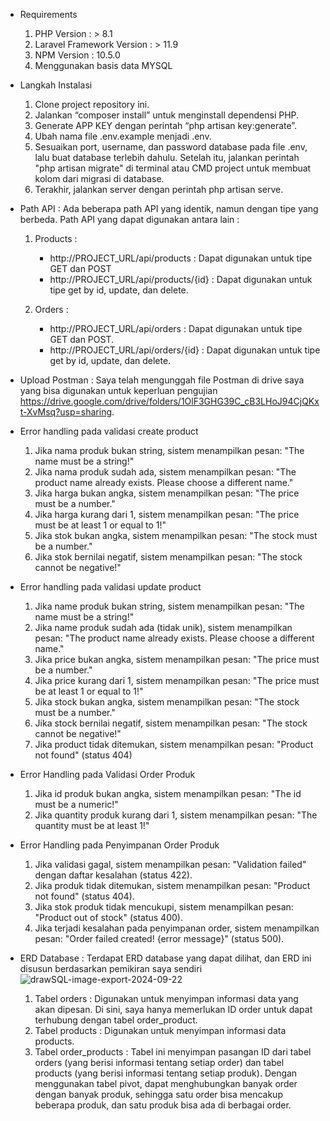- Requirements
  1. PHP Version : > 8.1
  2. Laravel Framework Version : > 11.9
  3. NPM Version : 10.5.0
  4. Menggunakan basis data MYSQL

- Langkah Instalasi
  1. Clone project repository ini.
  2. Jalankan “composer install” untuk menginstall dependensi PHP.
  3. Generate APP KEY dengan perintah “php artisan key:generate”.
  4. Ubah nama file .env.example menjadi .env.
  5. Sesuaikan port, username, dan password database pada file .env, lalu buat database terlebih dahulu. Setelah itu, jalankan perintah "php artisan migrate" di terminal atau CMD project
     untuk membuat kolom dari migrasi di database.
  6. Terakhir, jalankan server dengan perintah php artisan serve.

- Path API : Ada beberapa path API yang identik, namun dengan tipe yang berbeda. Path API yang dapat digunakan antara lain    :
  1. Products :
     - http://PROJECT_URL/api/products : Dapat digunakan untuk tipe GET dan POST
     - http://PROJECT_URL/api/products/{id} : Dapat digunakan untuk tipe get by id, update, dan delete.
       
  3. Orders :
     - http://PROJECT_URL/api/orders : Dapat digunakan untuk tipe GET dan POST.
     - http://PROJECT_URL/api/orders/{id} : Dapat digunakan untuk tipe get by id, update, dan delete.
  
- Upload Postman : Saya telah mengunggah file Postman di drive saya yang bisa digunakan untuk keperluan pengujian https://drive.google.com/drive/folders/1OlF3GHG39C_cB3LHoJ94CjQKxt-XvMsq?usp=sharing.

- Error handling pada validasi create product
  1. Jika nama produk bukan string, sistem menampilkan pesan: "The name must be a string!"
  2. Jika nama produk sudah ada, sistem menampilkan pesan: "The product name already exists. Please choose a different name."
  3. Jika harga bukan angka, sistem menampilkan pesan: "The price must be a number."
  4. Jika harga kurang dari 1, sistem menampilkan pesan: "The price must be at least 1 or equal to 1!"
  5. Jika stok bukan angka, sistem menampilkan pesan: "The stock must be a number."
  6. Jika stok bernilai negatif, sistem menampilkan pesan: "The stock cannot be negative!"
     
- Error handling pada validasi update product
  1. Jika name produk bukan string, sistem menampilkan pesan: "The name must be a string!"
  2. Jika name produk sudah ada (tidak unik), sistem menampilkan pesan: "The product name already exists. Please choose a different name."
  3. Jika price bukan angka, sistem menampilkan pesan: "The price must be a number."
  4. Jika price kurang dari 1, sistem menampilkan pesan: "The price must be at least 1 or equal to 1!"
  5. Jika stock bukan angka, sistem menampilkan pesan: "The stock must be a number."
  6. Jika stock bernilai negatif, sistem menampilkan pesan: "The stock cannot be negative!"
  7. Jika product tidak ditemukan, sistem menampilkan pesan: "Product not found" (status 404)
     
- Error Handling pada Validasi Order Produk
  1. Jika id produk bukan angka, sistem menampilkan pesan: "The id must be a numeric!"
  2. Jika quantity produk kurang dari 1, sistem menampilkan pesan: "The quantity must be at least 1!"
     
- Error Handling pada Penyimpanan Order Produk
  1. Jika validasi gagal, sistem menampilkan pesan: "Validation failed" dengan daftar kesalahan (status 422).
  2. Jika produk tidak ditemukan, sistem menampilkan pesan: "Product not found" (status 404).
  3. Jika stok produk tidak mencukupi, sistem menampilkan pesan: "Product out of stock" (status 400).
  4. Jika terjadi kesalahan pada penyimpanan order, sistem menampilkan pesan: "Order failed created! {error message}" (status 500).
       
- ERD Database : Terdapat ERD database yang dapat dilihat, dan ERD ini disusun berdasarkan pemikiran saya sendiri
  ![drawSQL-image-export-2024-09-22](https://github.com/user-attachments/assets/aad0aa7f-e8f0-42f8-bc42-5bb954b591fc)

  1. Tabel orders : Digunakan untuk menyimpan informasi data yang akan dipesan. Di sini, saya hanya memerlukan ID order untuk dapat terhubung dengan tabel order_product.
  2. Tabel products : Digunakan untuk menyimpan informasi data products.
  3. Tabel order_products : Tabel ini menyimpan pasangan ID dari tabel orders (yang berisi informasi tentang setiap order) dan tabel products (yang berisi informasi tentang setiap produk). Dengan menggunakan tabel pivot, dapat menghubungkan banyak order dengan banyak produk, sehingga satu order bisa mencakup beberapa produk, dan satu produk bisa ada di berbagai order. 
